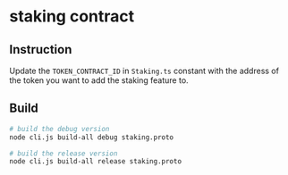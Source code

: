 # staking contract

## Instruction
Update the `TOKEN_CONTRACT_ID` in `Staking.ts` constant with the address of the token you want to add the staking feature to.

## Build
```sh
# build the debug version
node cli.js build-all debug staking.proto 

# build the release version
node cli.js build-all release staking.proto 
```